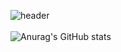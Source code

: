 ![header](https://capsule-render.vercel.app/api?type=rounded&color=F6E25F&text=Welcome!)
<br/>
<br/>
![Anurag's GitHub stats](https://github-readme-stats.vercel.app/api?username=kssyb6&show_icons=true&theme=cobalt)


